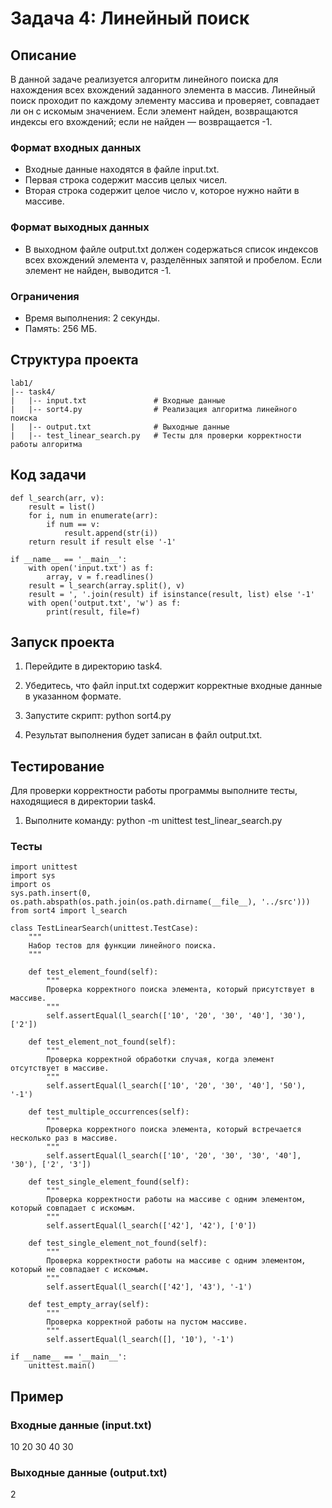 # Задача 4: Линейный поиск

## Описание

В данной задаче реализуется алгоритм линейного поиска для нахождения всех вхождений заданного элемента в массив. Линейный поиск проходит по каждому элементу массива и проверяет, совпадает ли он с искомым значением. Если элемент найден, возвращаются индексы его вхождений; если не найден — возвращается -1.

### Формат входных данных
- Входные данные находятся в файле input.txt.
- Первая строка содержит массив целых чисел.
- Вторая строка содержит целое число v, которое нужно найти в массиве.

### Формат выходных данных
- В выходном файле output.txt должен содержаться список индексов всех вхождений элемента v, разделённых запятой и пробелом. Если элемент не найден, выводится -1.

### Ограничения
- Время выполнения: 2 секунды.
- Память: 256 МБ.

## Структура проекта
```
lab1/
|-- task4/
|   |-- input.txt               # Входные данные
|   |-- sort4.py                # Реализация алгоритма линейного поиска
|   |-- output.txt              # Выходные данные
|   |-- test_linear_search.py   # Тесты для проверки корректности работы алгоритма
```
## Код задачи
```
def l_search(arr, v):
    result = list()
    for i, num in enumerate(arr):
        if num == v:
            result.append(str(i))
    return result if result else '-1'

if __name__ == '__main__':
    with open('input.txt') as f:
        array, v = f.readlines()
    result = l_search(array.split(), v)
    result = ', '.join(result) if isinstance(result, list) else '-1'
    with open('output.txt', 'w') as f:
        print(result, file=f)
```
## Запуск проекта

1. Перейдите в директорию task4.
2. Убедитесь, что файл input.txt содержит корректные входные данные в указанном формате.
3. Запустите скрипт:
      python sort4.py
   
4. Результат выполнения будет записан в файл output.txt.

## Тестирование

Для проверки корректности работы программы выполните тесты, находящиеся в директории task4.

1. Выполните команду:
      python -m unittest test_linear_search.py
   

### Тесты
```
import unittest
import sys
import os
sys.path.insert(0, os.path.abspath(os.path.join(os.path.dirname(__file__), '../src')))
from sort4 import l_search

class TestLinearSearch(unittest.TestCase):
    """
    Набор тестов для функции линейного поиска.
    """

    def test_element_found(self):
        """
        Проверка корректного поиска элемента, который присутствует в массиве.
        """
        self.assertEqual(l_search(['10', '20', '30', '40'], '30'), ['2'])

    def test_element_not_found(self):
        """
        Проверка корректной обработки случая, когда элемент отсутствует в массиве.
        """
        self.assertEqual(l_search(['10', '20', '30', '40'], '50'), '-1')

    def test_multiple_occurrences(self):
        """
        Проверка корректного поиска элемента, который встречается несколько раз в массиве.
        """
        self.assertEqual(l_search(['10', '20', '30', '30', '40'], '30'), ['2', '3'])

    def test_single_element_found(self):
        """
        Проверка корректности работы на массиве с одним элементом, который совпадает с искомым.
        """
        self.assertEqual(l_search(['42'], '42'), ['0'])

    def test_single_element_not_found(self):
        """
        Проверка корректности работы на массиве с одним элементом, который не совпадает с искомым.
        """
        self.assertEqual(l_search(['42'], '43'), '-1')

    def test_empty_array(self):
        """
        Проверка корректной работы на пустом массиве.
        """
        self.assertEqual(l_search([], '10'), '-1')

if __name__ == '__main__':
    unittest.main()
```
## Пример

### Входные данные (input.txt)
10 20 30 40
30

### Выходные данные (output.txt)
2
